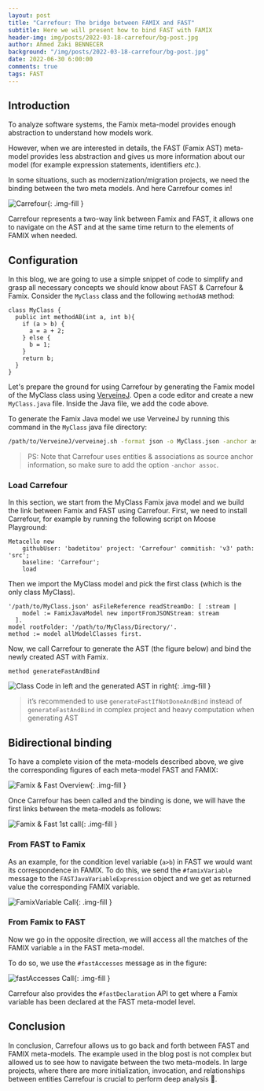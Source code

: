 ```yaml
---
layout: post
title: "Carrefour: The bridge between FAMIX and FAST"
subtitle: Here we will present how to bind FAST with FAMIX
header-img: img/posts/2022-03-18-carrefour/bg-post.jpg
author: Ahmed Zaki BENNECER
background: "/img/posts/2022-03-18-carrefour/bg-post.jpg"
date: 2022-06-30 6:00:00
comments: true
tags: FAST
---
```


## Introduction

To analyze software systems, the Famix meta-model provides enough abstraction to understand how models work.

However, when we are interested in details, the FAST (Famix AST) meta-model provides less abstraction and gives us more information about our model (for example expression statements, identifiers _etc._).

In some situations, such as modernization/migration projects, we need the binding between the two meta models. And here Carrefour comes in!

![Carrefour](/img/posts/2022-03-18-carrefour/Carrefour.png){: .img-fill }

Carrefour represents a two-way link between Famix and FAST, it allows one to navigate on the AST and at the same time return to the elements of FAMIX when needed.

## Configuration

In this blog, we are going to use a simple snippet of code to simplify and grasp all necessary concepts we should know about FAST & Carrefour & Famix.
Consider the `MyClass` class and the following `methodAB` method:

```st
class MyClass {
  public int methodAB(int a, int b){
    if (a > b) {
      a = a + 2;
    } else {
      b = 1;
    }
    return b;
  }
}
```

Let's prepare the ground for using Carrefour by generating the Famix model of the MyClass class using [VerveineJ](https://modularmoose.org/moose-wiki/Developers/Parsers/VerveineJ).
Open a code editor and create a new `MyClass.java` file.
Inside the Java file, we add the code above.

To generate the Famix Java model we use VerveineJ by running this command in the `MyClass` java file directory:

```sh
/path/to/VerveineJ/verveinej.sh -format json -o MyClass.json -anchor assoc -autocp ./ ./
```

> PS: Note that Carrefour uses entities & associations as source anchor information, so make sure to add the option `-anchor assoc`.

### Load Carrefour

In this section, we start from the MyClass Famix java model and we build the link between Famix and FAST using Carrefour.
First, we need to install Carrefour, for example by running the following script on Moose Playground:

```st
Metacello new
    githubUser: 'badetitou' project: 'Carrefour' commitish: 'v3' path: 'src';
    baseline: 'Carrefour';
    load
```

Then we import the MyClass model and pick the first class (which is the only class MyClass).

```st
'/path/to/MyClass.json' asFileReference readStreamDo: [ :stream |
    model := FamixJavaModel new importFromJSONStream: stream
  ].
model rootFolder: '/path/to/MyClass/Directory/'.
method := model allModelClasses first.
```

Now, we call Carrefour to generate the AST (the figure below) and bind the newly created AST with Famix.

```st
method generateFastAndBind
```

![Class Code in left and the generated AST in right ](/img/posts/2022-03-18-carrefour/AST.jpg){: .img-fill }

> it’s recommended to use `generateFastIfNotDoneAndBind` instead of `generateFastAndBind` in complex project and heavy computation when generating AST

## Bidirectional binding

To have a complete vision of the meta-models described above, we give the corresponding figures of each meta-model FAST and FAMIX:

![Famix & Fast Overview](/img/posts/2022-03-18-carrefour/FastandFamix.jpg){: .img-fill }

Once Carrefour has been called and the binding is done, we will have the first links between the meta-models as follows:

![Famix & Fast 1st call](/img/posts/2022-03-18-carrefour/FastandFamix1stCall.jpg){: .img-fill }

### From FAST to Famix

As an example, for the condition level variable (`a>b`) in FAST we would want its correspondence in FAMIX.
To do this, we send the `#famixVariable` message to the `FASTJavaVariableExpression` object and we get as returned value the corresponding FAMIX variable.

![FamixVariable Call](/img/posts/2022-03-18-carrefour/famixVar2.jpg){: .img-fill }

### From Famix to FAST

Now we go in the opposite direction, we will access all the matches of the FAMIX variable `a` in the FAST meta-model.

To do so, we use the `#fastAccesses` message as in the figure:

![fastAccesses Call](/img/posts/2022-03-18-carrefour/FastandFamixBack.jpg){: .img-fill }

Carrefour also provides the `#fastDeclaration` API to get where a Famix variable has been declared at the FAST meta-model level.

## Conclusion

In conclusion, Carrefour allows us to go back and forth between FAST and FAMIX meta-models.
The example used in the blog post is not complex but allowed us to see how to navigate between the two meta-models.
In large projects, where there are more initialization, invocation, and relationships between entities Carrefour is crucial to perform deep analysis 💪.
